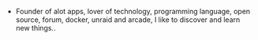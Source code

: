 - Founder of alot apps, lover of technology, programming language, open source, forum, docker, unraid and arcade, I like to discover and learn new things..
  <br>

































































































































































































































































































































































































































































































































































































































































































































































































































































































































